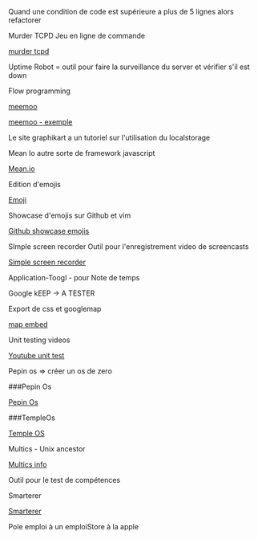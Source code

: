 Quand une condition de code est supérieure a plus de 5 lignes alors refactorer

Murder TCPD Jeu en ligne de commande

[murder tcpd](https://github.com/veltman/clmystery)

Uptime Robot = outil pour faire la surveillance du server et vérifier s'il est down

Flow programming

[meemoo](http://meemoo.org/)

[meemoo - exemple](http://meemoo.org/iframework/#example/cam2gif)

Le site graphikart a un tutoriel sur l'utilisation du localstorage

Mean Io autre sorte de framework javascript

[Mean.io](http://mean.io)

Edition d'emojis

[Emoji](http://www.emoji-cheat-sheet.com/)

Showcase d'emojis sur Github et vim 

[Github showcase emojis](https://github.com/showcases/emoji)


SImple screen recorder Outil pour l'enregistrement video de screencasts

[Simple screen recorder](http://www.maartenbaert.be/simplescreenrecorder/)


Application-Toogl - pour Note de temps

Google kEEP -> A TESTER

Export de css et googlemap

[map embed](http://www.map-embed.com/)

Unit testing videos 

[Youtube unit test](http://www.youtube.com/watch?v=dJUVNFxrK_4&list=PLJWbyYSUTZ2BWkvn9D2BLG_UmliiAbOZA)

Pepin os => créer un os de zero 

###Pepin Os

[Pepin Os](http://a.michelizza.free.fr/pmwiki.php?n=Main.HomePage)

###TempleOs

[Temple OS](http://www.templeos.org/)

Multics - Unix ancestor

[Multics info](http://www.multicians.org/multics.html)

Outil pour le test de compétences

Smarterer

[Smarterer](http://smarterer.com/)


Pole emploi à un emploiStore à la apple